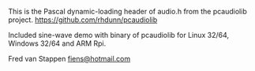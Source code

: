 This is the Pascal dynamic-loading header
of audio.h from the pcaudiolib project.
https://github.com/rhdunn/pcaudiolib

Included sine-wave demo with binary of pcaudiolib for Linux 32/64, Windows 32/64 and ARM Rpi.

Fred van Stappen
fiens@hotmail.com
